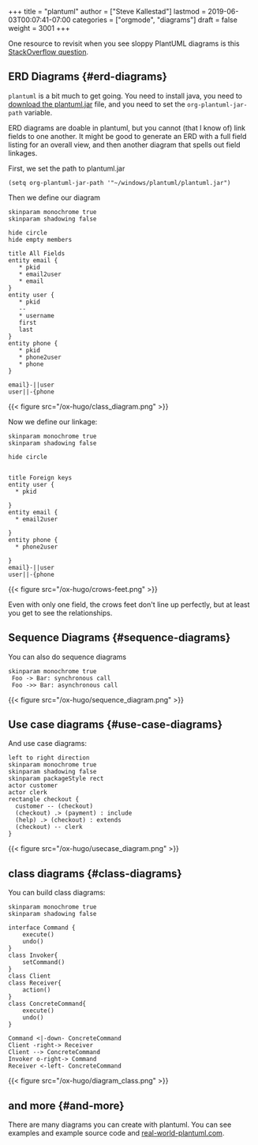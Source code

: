 +++
title = "plantuml"
author = ["Steve Kallestad"]
lastmod = 2019-06-03T00:07:41-07:00
categories = ["orgmode", "diagrams"]
draft = false
weight = 3001
+++

One resource to revisit when you see sloppy PlantUML diagrams is this [StackOverflow question](https://stackoverflow.com/questions/48712801/how-to-correct-plantuml-line-path/48735216#48735216).


## ERD Diagrams {#erd-diagrams}

`plantuml` is a bit much to get going.  You need to install java, you need
to [download the plantuml.jar](http://plantuml.com/download) file, and you need to set the
`org-plantuml-jar-path` variable.

ERD diagrams are doable in plantuml, but you cannot (that I know of) link
fields to one another.  It might be good to generate an ERD with a full field
listing for an overall view, and then another diagram that spells out field linkages.

First, we set the path to plantuml.jar

```emacs-lisp
(setq org-plantuml-jar-path '"~/windows/plantuml/plantuml.jar")
```

Then we define our diagram

```plantuml
skinparam monochrome true
skinparam shadowing false

hide circle
hide empty members

title All Fields
entity email {
   * pkid
   * email2user
   * email
}
entity user {
   * pkid
   --
   * username
   first
   last
}
entity phone {
   * pkid
   * phone2user
   * phone
}

email}-||user
user||-{phone
```

{{< figure src="/ox-hugo/class_diagram.png" >}}

Now we define our linkage:

```plantuml
skinparam monochrome true
skinparam shadowing false

hide circle


title Foreign keys
entity user {
  * pkid

}
entity email {
  * email2user

}
entity phone {
  * phone2user

}
email}-||user
user||-{phone
```

{{< figure src="/ox-hugo/crows-feet.png" >}}

Even with only one field, the crows feet don't line up perfectly, but at least
you get to see the relationships.


## Sequence Diagrams {#sequence-diagrams}

You can also do sequence diagrams

```plantuml
skinparam monochrome true
 Foo -> Bar: synchronous call
 Foo ->> Bar: asynchronous call
```

{{< figure src="/ox-hugo/sequence_diagram.png" >}}


## Use case diagrams {#use-case-diagrams}

And use case diagrams:

```plantuml
left to right direction
skinparam monochrome true
skinparam shadowing false
skinparam packageStyle rect
actor customer
actor clerk
rectangle checkout {
  customer -- (checkout)
  (checkout) .> (payment) : include
  (help) .> (checkout) : extends
  (checkout) -- clerk
}

```

{{< figure src="/ox-hugo/usecase_diagram.png" >}}


## class diagrams {#class-diagrams}

You can build  class diagrams:

```plantuml
skinparam monochrome true
skinparam shadowing false

interface Command {
    execute()
    undo()
}
class Invoker{
    setCommand()
}
class Client
class Receiver{
    action()
}
class ConcreteCommand{
    execute()
    undo()
}

Command <|-down- ConcreteCommand
Client -right-> Receiver
Client --> ConcreteCommand
Invoker o-right-> Command
Receiver <-left- ConcreteCommand
```

{{< figure src="/ox-hugo/diagram_class.png" >}}


## and more {#and-more}

There are many diagrams you can create with plantuml.  You can see examples and
example source code and [real-world-plantuml.com](https://real-world-plantuml.com/).
